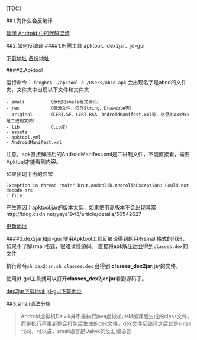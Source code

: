 [TOC]

##1.为什么会反编译

[读懂 Android 中的代码混淆](http://droidyue.com/blog/2016/07/10/understanding-android-obfuscated-code-by-proguard/)


##2.如何反编译
####1.所需工具
apktool、dex2jar、jd-gui

[下载地址](http://download.csdn.net/download/hanhailong726188/8323371)
[备份地址](https://blog.csdn.net/onlydyf/article/details/61199900)

####2.Apktool

运行命令：
`fengbo$ ./apktool d /Users/abcd.apk`
会出现名字是abcd的文件夹，文件夹中出现以下文件和文件夹

```
- smali 		（源代码smali格式源码）
- res			（资源文件，包含String、Drawable等）
- original		（CERT.SF、CERT.RSA、AndroidManifest.xml等，这里的AxxMxx是二进制文件）
- lib			（lib库）
- assets
- apktool.yml
- AndroidManifest.xml
```

注意，apk直接解压后的AndroidManifest.xml是二进制文件，不能直接看，需要Apktool才能看到内容。

如果出现下面的异常

```
Exception in thread "main" brut.androlib.AndrolibException: Could not decode ars
c file
```

产生原因：apktool.jar的版本太低，如果使用高版本不会出现异常http://blog.csdn.net/yaya1943/article/details/50542627

[更新地址](https://ibotpeaches.github.io/Apktool/)

####3.dex2jar和jd-gui
使用Apktool工具反编译得到的只有smali格式的代码，如果不了解smali格式，很难读懂源码。
直接将apk解压后会得到`classes.dex`的文件

执行命令`sh dex2jar.sh classes.dex` 会得到 **classes_dex2jar.jar**的文件。

使用jd-gui工具就可以打开**classes_dex2jar.jar**看到源码了。


[dex2jar下载地址](https://sourceforge.net/projects/dex2jar/)
[jd-gui下载地址](http://jd.benow.ca/)

##3.smali语法分析

>Android虚拟机Dalvik并不是执行java虚拟机JVM编译后生成的class文件，而是执行再重新整合打包后生成的dex文件，dex文件反编译之后就是smali代码，可以说，smali语言是Dalvik的反汇编语言
